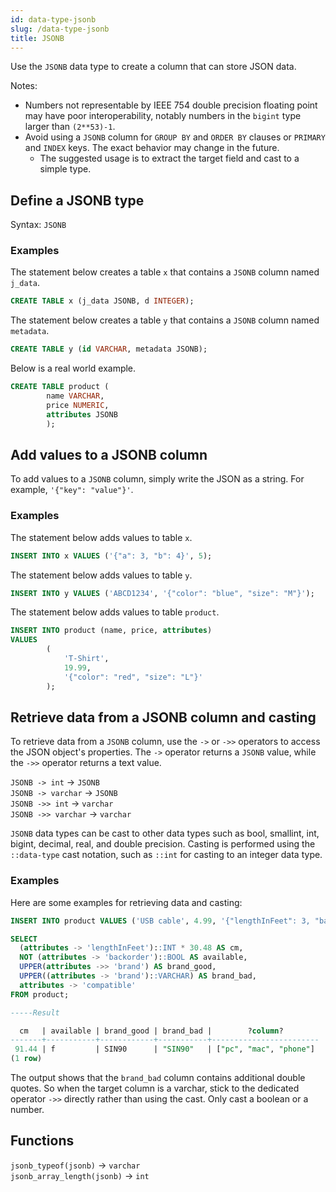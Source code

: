 ```yaml
---
id: data-type-jsonb
slug: /data-type-jsonb
title: JSONB
---
```

<head>
  <link rel="canonical" href="https://docs.risingwave.com/docs/current/data-type-jsonb/" />
</head>

Use the `JSONB` data type to create a column that can store JSON data.

Notes:
  - Numbers not representable by IEEE 754 double precision floating point may have poor interoperability, notably numbers in the `bigint` type larger than `(2**53)-1`.
  - Avoid using a `JSONB` column for `GROUP BY` and `ORDER BY` clauses or `PRIMARY` and `INDEX` keys. The exact behavior may change in the future.
    - The suggested usage is to extract the target field and cast to a simple type.

## Define a JSONB type

Syntax:
`JSONB`

### Examples

The statement below creates a table `x` that contains a `JSONB` column named `j_data`.

```sql
CREATE TABLE x (j_data JSONB, d INTEGER);
```

The statement below creates a table `y` that contains a `JSONB` column named `metadata`.

```sql
CREATE TABLE y (id VARCHAR, metadata JSONB);
```

Below is a real world example.

```sql
CREATE TABLE product (
        name VARCHAR,
        price NUMERIC,
        attributes JSONB
        );
```


## Add values to a JSONB column

To add values to a `JSONB` column, simply write the JSON as a string. For example, `'{"key": "value"}'`.

### Examples

The statement below adds values to table `x`.

```sql
INSERT INTO x VALUES ('{"a": 3, "b": 4}', 5);
```

The statement below adds values to table `y`.
```sql
INSERT INTO y VALUES ('ABCD1234', '{"color": "blue", "size": "M"}');
```

The statement below adds values to table `product`.

```sql
INSERT INTO product (name, price, attributes)
VALUES 
        (
            'T-Shirt', 
            19.99, 
            '{"color": "red", "size": "L"}'
        );
```


## Retrieve data from a JSONB column and casting

To retrieve data from a `JSONB` column, use the `->` or `->>` operators to access the JSON object's properties. The `->` operator returns a `JSONB` value, while the `->>` operator returns a text value.

`JSONB -> int` → `JSONB` <br />
`JSONB -> varchar` → `JSONB` <br />
`JSONB ->> int` → `varchar` <br />
`JSONB ->> varchar` → `varchar`

`JSONB` data types can be cast to other data types such as bool, smallint, int, bigint, decimal, real, and double precision. Casting is performed using the `::data-type` cast notation, such as `::int` for casting to an integer data type.

### Examples

Here are some examples for retrieving data and casting:

```sql
INSERT INTO product VALUES ('USB cable', 4.99, '{"lengthInFeet": 3, "backorder": true, "brand": "sin90", "compatible": ["pc", "mac", "phone"]}');

SELECT
  (attributes -> 'lengthInFeet')::INT * 30.48 AS cm,
  NOT (attributes -> 'backorder')::BOOL AS available,
  UPPER(attributes ->> 'brand') AS brand_good,
  UPPER((attributes -> 'brand')::VARCHAR) AS brand_bad,
  attributes -> 'compatible'
FROM product;

-----Result

  cm   | available | brand_good | brand_bad |        ?column?        
-------+-----------+------------+-----------+------------------------
 91.44 | f         | SIN90      | "SIN90"   | ["pc", "mac", "phone"]
(1 row)

```

The output shows that the `brand_bad` column contains additional double quotes. So when the target column is a varchar, stick to the dedicated operator `->>` directly rather than using the cast. Only cast a boolean or a number.



## Functions

`jsonb_typeof(jsonb)` → `varchar` <br />
`jsonb_array_length(jsonb)` → `int`